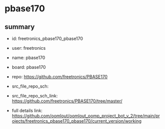 # pbase170
 
## summary 
* id: freetronics_pbase170_pbase170
* user: freetronics
* name: pbase170
* board: pbase170
* repo: https://github.com/freetronics/PBASE170



* src_file_repo_sch: 
* src_file_repo_sch_link: https://github.com/freetronics/PBASE170/tree/master/
* full details link: https://github.com/oomlout/oomlout_oomp_project_bot_v_2/tree/main/projects/freetronics_pbase170_pbase170/current_version/working  







